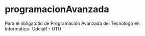 # programacionAvanzada
Para el obligatotio de Programación Avanzada del Tecnologo en Informática- UdelaR - UTU
